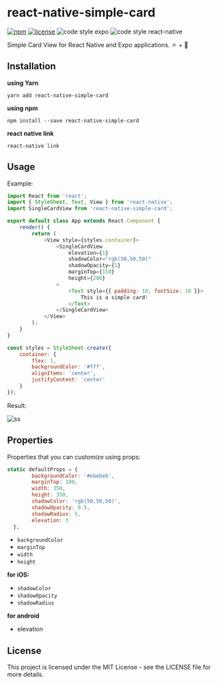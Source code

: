 # react-native-simple-card

[![npm](https://img.shields.io/npm/dt/react-native-simple-card.svg?style=flat-square)](https://www.npmjs.com/package/react-native-simple-card)
[![license](https://img.shields.io/github/license/mashape/apistatus.svg)](https://github.com/amandeepmittal/eslint-config-amanhimself)
![code style expo](https://img.shields.io/badge/code%20style-expo-blue.svg)
![code style react-native](https://img.shields.io/badge/code%20style-react%20native-ff69b4.svg)

Simple Card View for React Native and Expo applications. ⚛️ + 📱

## Installation

**using Yarn**

```shell
yarn add react-native-simple-card
```

**using npm**

```shell
npm install --save react-native-simple-card
```

**react native link**

```shell
react-native link
```

## Usage

Example:

```javascript
import React from 'react';
import { StyleSheet, Text, View } from 'react-native';
import SingleCardView from 'react-native-simple-card';

export default class App extends React.Component {
	render() {
		return (
			<View style={styles.container}>
				<SingleCardView
					elevation={1}
					shadowColor="rgb(50,50,50)"
					shadowOpacity={1}
					marginTop={150}
					height={200}
				>
					<Text style={{ padding: 10, fontSize: 18 }}>
						This is a simple card!
					</Text>
				</SingleCardView>
			</View>
		);
	}
}

const styles = StyleSheet.create({
	container: {
		flex: 1,
		backgroundColor: '#fff',
		alignItems: 'center',
		justifyContent: 'center'
	}
});
```

Result:

![ss](https://i.imgur.com/mxmYOAB.png)

## Properties

Properties that you can customize using props:

```js
static defaultProps = {
		backgroundColor: '#ebebeb',
		marginTop: 100,
		width: 350,
		height: 350,
		shadowColor: 'rgb(50,50,50)',
		shadowOpacity: 0.5,
		shadowRadius: 5,
		elevation: 3
  };
```

- `backgroundColor`
- `marginTop`
- `width`
- `height`

**for iOS:**

- `shadowColor`
- `shadowOpacity`
- `shadowRadius`

**for android**

- elevation

## License

This project is licensed under the MIT License - see the LICENSE file for more details.
